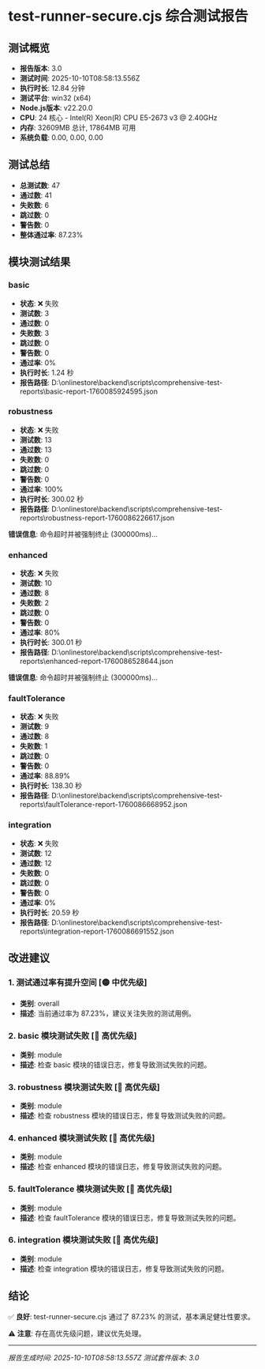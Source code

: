 # test-runner-secure.cjs 综合测试报告

## 测试概览
- **报告版本**: 3.0
- **测试时间**: 2025-10-10T08:58:13.556Z
- **执行时长**: 12.84 分钟
- **测试平台**: win32 (x64)
- **Node.js版本**: v22.20.0
- **CPU**: 24 核心 - Intel(R) Xeon(R) CPU E5-2673 v3 @ 2.40GHz
- **内存**: 32609MB 总计, 17864MB 可用
- **系统负载**: 0.00, 0.00, 0.00

## 测试总结
- **总测试数**: 47
- **通过数**: 41
- **失败数**: 6
- **跳过数**: 0
- **警告数**: 0
- **整体通过率**: 87.23%

## 模块测试结果

### basic
- **状态**: ❌ 失败
- **测试数**: 3
- **通过数**: 0
- **失败数**: 3
- **跳过数**: 0
- **警告数**: 0
- **通过率**: 0%
- **执行时长**: 1.24 秒
- **报告路径**: D:\onlinestore\backend\scripts\comprehensive-test-reports\basic-report-1760085924595.json

### robustness
- **状态**: ❌ 失败
- **测试数**: 13
- **通过数**: 13
- **失败数**: 0
- **跳过数**: 0
- **警告数**: 0
- **通过率**: 100%
- **执行时长**: 300.02 秒
- **报告路径**: D:\onlinestore\backend\scripts\comprehensive-test-reports\robustness-report-1760086226617.json

**错误信息**: 命令超时并被强制终止 (300000ms)...

### enhanced
- **状态**: ❌ 失败
- **测试数**: 10
- **通过数**: 8
- **失败数**: 2
- **跳过数**: 0
- **警告数**: 0
- **通过率**: 80%
- **执行时长**: 300.01 秒
- **报告路径**: D:\onlinestore\backend\scripts\comprehensive-test-reports\enhanced-report-1760086528644.json

**错误信息**: 命令超时并被强制终止 (300000ms)...

### faultTolerance
- **状态**: ❌ 失败
- **测试数**: 9
- **通过数**: 8
- **失败数**: 1
- **跳过数**: 0
- **警告数**: 0
- **通过率**: 88.89%
- **执行时长**: 138.30 秒
- **报告路径**: D:\onlinestore\backend\scripts\comprehensive-test-reports\faultTolerance-report-1760086668952.json

### integration
- **状态**: ❌ 失败
- **测试数**: 12
- **通过数**: 12
- **失败数**: 0
- **跳过数**: 0
- **警告数**: 0
- **通过率**: 0%
- **执行时长**: 20.59 秒
- **报告路径**: D:\onlinestore\backend\scripts\comprehensive-test-reports\integration-report-1760086691552.json

## 改进建议

### 1. 测试通过率有提升空间 [🟡 中优先级]
- **类别**: overall
- **描述**: 当前通过率为 87.23%，建议关注失败的测试用例。

### 2. basic 模块测试失败 [🔴 高优先级]
- **类别**: module
- **描述**: 检查 basic 模块的错误日志，修复导致测试失败的问题。

### 3. robustness 模块测试失败 [🔴 高优先级]
- **类别**: module
- **描述**: 检查 robustness 模块的错误日志，修复导致测试失败的问题。

### 4. enhanced 模块测试失败 [🔴 高优先级]
- **类别**: module
- **描述**: 检查 enhanced 模块的错误日志，修复导致测试失败的问题。

### 5. faultTolerance 模块测试失败 [🔴 高优先级]
- **类别**: module
- **描述**: 检查 faultTolerance 模块的错误日志，修复导致测试失败的问题。

### 6. integration 模块测试失败 [🔴 高优先级]
- **类别**: module
- **描述**: 检查 integration 模块的错误日志，修复导致测试失败的问题。

## 结论

✅ **良好**: test-runner-secure.cjs 通过了 87.23% 的测试，基本满足健壮性要求。

⚠️ **注意**: 存在高优先级问题，建议优先处理。

---
*报告生成时间: 2025-10-10T08:58:13.557Z*
*测试套件版本: 3.0*